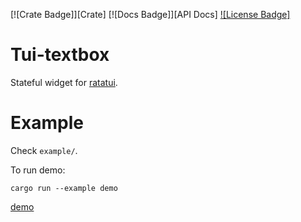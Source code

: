 [![Crate Badge]][Crate] [![Docs Badge]][API Docs] [![License Badge]](./LICENSE)

# Tui-textbox

Stateful widget for [ratatui](https://github.com/ratatui-org/ratatui).

# Example

Check `example/`.

To run demo:

```shell
cargo run --example demo
```

[demo](./tui-textbox-demo.gif)

